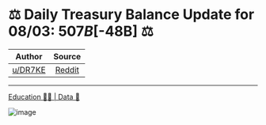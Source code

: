 ⚖️ Daily Treasury Balance Update for 08/03: $507B [$-48B] ⚖️
============================================================

| Author       | Source       | 
| :-------------: |:-------------:|
|  [u/DR7KE](https://www.reddit.com/user/DR7KE/) | [Reddit](https://www.reddit.com/r/Superstonk/comments/oy105t/daily_treasury_balance_update_for_0803_507b_48b/) | 

---


[Education 👨‍🏫 | Data 🔢](https://www.reddit.com/r/Superstonk/search?q=flair_name%3A%22Education%20%F0%9F%91%A8%E2%80%8D%F0%9F%8F%AB%20%7C%20Data%20%F0%9F%94%A2%22&restrict_sr=1)

![image](https://user-images.githubusercontent.com/82035192/128870978-9ff6bd00-21ad-487e-bd6b-6a47a70cb146.png)
